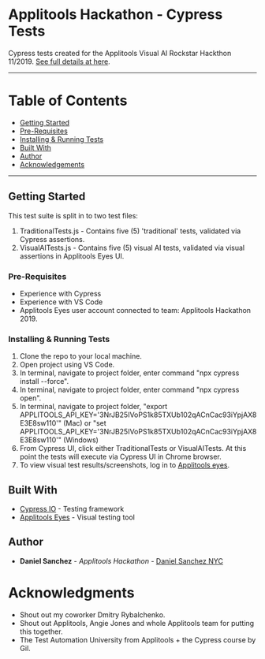 # Applitools Hackathon - Cypress Tests 

Cypress tests created for the Applitools Visual AI Rockstar Hackthon 11/2019. [See full details at here](https://applitools.com/hackathon-instructions).

***

# Table of Contents

* [Getting Started](#getting-started)
* [Pre-Requisites](#pre-req)
* [Installing & Running Tests](#install)
* [Built With](#built)
* [Author](#author)
* [Acknowledgements](#ack)

***

## <a name="getting-started"></a>Getting Started

This test suite is split in to two test files:

1. TraditionalTests.js - Contains five (5) 'traditional' tests, validated via Cypress assertions.
2. VisualAITests.js - Contains five (5) visual AI tests, validated via visual assertions in Applitools Eyes UI. 

### <a name="pre-req"></a>Pre-Requisites

* Experience with Cypress
* Experience with VS Code
* Applitools Eyes user account connected to team: Applitools Hackathon 2019.

### <a name="install"></a>Installing & Running Tests

1. Clone the repo to your local machine.
2. Open project using VS Code.
3. In terminal, navigate to project folder, enter command "npx cypress install --force".
4. In terminal, navigate to project folder, enter command "npx cypress open".
5. In terminal, navigate to project folder, "export APPLITOOLS_API_KEY='3NrJB25IVoPS1k85TXUb102qACnCac93iYpjAX8E3E8sw110'" (Mac) or "set APPLITOOLS_API_KEY='3NrJB25IVoPS1k85TXUb102qACnCac93iYpjAX8E3E8sw110'" (Windows)
6. From Cypress UI, click either TraditionalTests or VisualAITests. At this point the tests will execute via Cypress UI in Chrome browser. 
7. To view visual test results/screenshots, log in to [Applitools eyes](https://eyes.applitools.com/).

## <a name="built"></a>Built With

* [Cypress IO](https://www.cypress.io/) - Testing framework
* [Applitools Eyes](https://applitools.com/blog/applitools-eyes-introduction-to-automated-visual-ui-testing) - Visual testing tool 

## <a name="author"></a>Author

* **Daniel Sanchez** - *Applitools Hackathon* - [Daniel Sanchez NYC](https://github.com/dsanchezNYC)

# <a name="ack"></a>Acknowledgments

* Shout out my coworker Dmitry Rybalchenko.
* Shout out Applitools, Angie Jones and whole Applitools team for putting this together.
* The Test Automation University from Applitools + the Cypress course by Gil. 